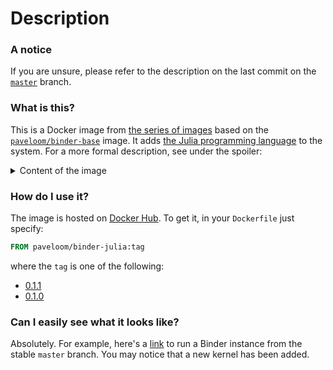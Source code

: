 # Description

### A notice
If you are unsure, please refer to the description on the last commit on the
[`master`](https://github.com/paveloom-d/binder-julia/tree/master) branch.

### What is this?

This is a Docker image from
[the series of images](https://github.com/orgs/paveloom-d/projects/1) based on the
[`paveloom/binder-base`](https://github.com/paveloom-d/binder-base) image. It adds
[the Julia programming language](https://julialang.org/) to the system. For a more formal
description, see under the spoiler:

<details>
<summary>Content of the image</summary>
<ul>
  <li>
    Base image:
    <a href="https://github.com/paveloom-d/binder-base">paveloom/binder-base</a>
    (0.1.2)
  </li>
  <li>Julia (1.5.1)</li>
  <ul>
    <li>Packages</li>
    <ul>
      <li><a href="https://github.com/JuliaLang/IJulia.jl">IJulia.jl</a></li>
    <ul>
  </ul>
</ul>
</details>

### How do I use it?

The image is hosted on [Docker Hub](https://hub.docker.com/r/paveloom/binder-julia).
To get it, in your `Dockerfile` just specify:

```dockerfile
FROM paveloom/binder-julia:tag
```

where the `tag` is one of the following:

* [0.1.1](https://github.com/paveloom-d/binder-julia/releases/tag/v0.1.1)
* [0.1.0](https://github.com/paveloom-d/binder-julia/releases/tag/v0.1.0)

### Can I easily see what it looks like?

Absolutely. For example, here's a
[link](https://mybinder.org/v2/gh/paveloom-d/binder-julia/master?urlpath=lab) to run a
Binder instance from the stable `master` branch. You may notice that a new kernel has been
added.

